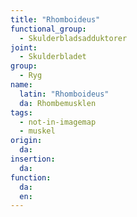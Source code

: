 ```yaml
---
title: "Rhomboideus"
functional_group:
  - Skulderbladsadduktorer
joint:
  - Skulderbladet
group:
  - Ryg
name:
  latin: "Rhomboideus"
  da: Rhombemusklen
tags:
  - not-in-imagemap
  - muskel
origin: 
  da: 
insertion: 
  da: 
function:
  da:
  en:
---
```

